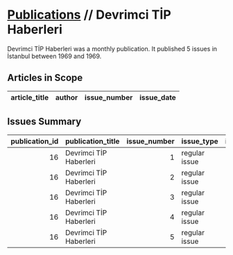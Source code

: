 # [Publications](firstlevel_publications.md) // Devrimci TİP Haberleri

Devrimci TİP Haberleri was a monthly publication. It published 5 issues in İstanbul between 1969 and 1969.

## Articles in Scope

| article_title   | author   | issue_number   | issue_date   |
|-----------------|----------|----------------|--------------|

## Issues Summary

|   publication_id | publication_title      |   issue_number | issue_type    |   issue_year |   issue_month |   issue_day | printing_house_name   |
|-----------------:|:-----------------------|---------------:|:--------------|-------------:|--------------:|------------:|:----------------------|
|               16 | Devrimci TİP Haberleri |              1 | regular issue |         1969 |             9 |          25 | Dilek Matbaası        |
|               16 | Devrimci TİP Haberleri |              2 | regular issue |         1969 |            10 |          10 | Dilek Matbaası        |
|               16 | Devrimci TİP Haberleri |              3 | regular issue |         1969 |            11 |           8 | Dilek Matbaası        |
|               16 | Devrimci TİP Haberleri |              4 | regular issue |         1969 |            11 |          27 | Dilek Matbaası        |
|               16 | Devrimci TİP Haberleri |              5 | regular issue |         1969 |            12 |          26 | Dilek Matbaası        |